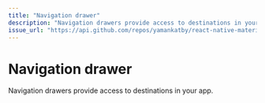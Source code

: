 ```yaml
---
title: "Navigation drawer"
description: "Navigation drawers provide access to destinations in your app."
issue_url: "https://api.github.com/repos/yamankatby/react-native-material/issues/13"
---
```


# Navigation drawer

Navigation drawers provide access to destinations in your app.

